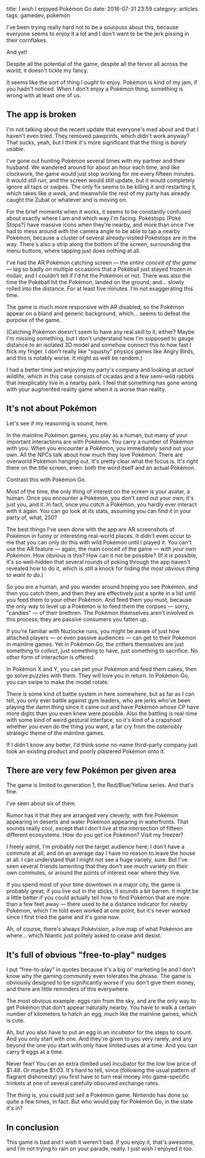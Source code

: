 title: I wish I enjoyed Pokémon Go
date: 2016-07-31 23:59
category: articles
tags: gamedev, pokemon

I've been trying really hard not to be a sourpuss about this, because everyone seems to enjoy it a lot and I don't want to be the jerk pissing in their cornflakes.

And yet!

Despite all the potential of the game, despite all the fervor all across the world, it doesn't tickle my fancy.

It seems like the sort of thing I _ought_ to enjoy.  Pokémon is kind of my jam, if you hadn't noticed.  When I don't enjoy a Pokémon thing, something is wrong with at least one of us.

<!-- more -->

## The app is broken

I'm not talking about the recent update that everyone's mad about and that I haven't even tried.  They removed pawprints, which didn't work anyway?  That sucks, yeah, but I think it's more significant that the thing is _barely usable_.

I've gone out hunting Pokémon several times with my partner and their husband.  We wandered around for about an hour each time, and like clockwork, the game would just stop working for me every fifteen minutes.  It would still _run_, and the screen would still update, but it would completely ignore all taps or swipes.  The only fix seems to be killing it and restarting it, which takes like _a week_, and meanwhile the rest of my party has already caught the Zubat or whatever and is moving on.

For the brief moments when it works, it seems to be constantly confused about exactly where I am and which way I'm facing.  Pokéstops (Poké Stops?) have massive icons when they're nearby, and more than once I've had to mess around with the camera angle to be able to tap a nearby Pokémon, because a cluster of several already-visited Pokéstops are in the way.  There's also a strip along the bottom of the screen, surrounding the menu buttons, where tapping just does nothing at all.

I've had the AR Pokémon catching screen — the _entire conceit of the game_ — lag so badly on multiple occasions that a Pokéball just stayed frozen in midair, and I couldn't tell if I'd hit the Pokémon or not.  There was also the time the Pokéball hit the Pokémon, landed on the ground, and...  slowly rolled into the distance.  For at least five minutes.  I'm not exaggerating this time.

The game is much more responsive with AR disabled, so the Pokémon appear on a bland and generic background, which...  seems to defeat the purpose of the game.

(Catching Pokémon doesn't seem to have any real skill to it, either?  Maybe I'm missing something, but I don't understand how I'm supposed to gauge distance to an isolated 3D model and somehow connect this to how fast I flick my finger.  I don't really like "squishy" physics games like Angry Birds, and this is notably worse.  It might as well be random.)

I had a better time just enjoying my party's company and looking at _actual_ wildlife, which in this case consists of cicadas and a few semi-wild rabbits that inexplicably live in a nearby park.  I feel that something has gone wrong with your augmented reality game when it is worse than reality.


## It's not about Pokémon

Let's see if my reasoning is sound, here.

In the mainline Pokémon games, you play as a human, but many of your important interactions are with Pokémon.  You carry a number of Pokémon with you.  When you encounter a Pokémon, you immediately send out your own.  All the NPCs talk about how much they love Pokémon.  There are overworld Pokémon hanging out.  It's pretty clear what the focus is.  It's right there on the title screen, even: both the word itself and an actual Pokémon.

Contrast this with Pokémon Go.

Most of the time, the only thing of interest on the screen is your avatar, a human.  Once you encounter a Pokémon, you don't send out your own; it's just you, and it.  In fact, once you _catch_ a Pokémon, you hardly ever interact with it again.  You can go look at its stats, assuming you can find it in your party of, what, 250?

The best things I've seen done with the app are AR screenshots of Pokémon in funny or interesting real-world places.  It didn't even occur to me that you can _only_ do this with wild Pokémon until I played it.  You can't use the AR feature — again, the main conceit of the game — _with your own Pokémon_.  How obvious is this?  How can it not be possible?  (If it _is_ possible, it's so well-hidden that several rounds of poking through the app haven't revealed how to do it, which is _still_ a knock for hiding _the most obvious thing to want to do_.)

So you are a human, and you wander around hoping you see Pokémon, and then you catch them, and then they are effectively just a sprite in a list until you feed them to your other Pokémon.  And feed them you must, because the only way to level up a Pokémon is to feed them the corpses — sorry, "candies" — of their brethren.  The Pokémon themselves aren't involved in this process; they are passive consumers you fatten up.

If you're familiar with Nuzlocke runs, you might be aware of just how attached players — or even passive audiences — can get to their Pokémon in mainline games.  Yet in Pokémon Go, the critters themselves are just something to _collect_, just something to have, just something to sacrifice.  No other form of interaction is offered.

In Pokémon X and Y, you can pet your Pokémon and feed them cakes, then go solve puzzles with them.  They will love you in return.  In Pokémon Go, you can swipe to make the model rotate.

There _is_ some kind of battle system in here somewhere, but as far as I can tell, you only ever battle against gym leaders, who are jerks who've been playing the damn thing since it came out and have Pokémon whose CP have more digits than you even knew were possible.  Also the battling is real-time with some kind of weird gestural interface, so it's kind of a crapshoot whether you even do the thing you want, a far cry from the ostensibly strategic theme of the mainline games.

If I didn't know any better, I'd think some no-name third-party company just took an existing product and poorly plastered Pokémon onto it.


## There are very few Pokémon per given area

The game is limited to generation 1, the Red/Blue/Yellow series.  And that's fine.

I've seen about six of them.

Rumor has it that they are arranged very cleverly, with fire Pokémon appearing in deserts and water Pokémon appearing in waterfronts.  That sounds really cool, except that I don't live at the intersection of fifteen different ecosystems.  How do you get ice Pokémon?  Visit my freezer?

I freely admit, I'm probably not the target audience here; I don't have a commute at all, and on an average day I have no reason to leave the house at all.  I can understand that I might not see a huge variety, sure.  But I've seen several friends lamenting that they don't see much variety on their own commutes, or around the points of interest near where they live.

If you spend most of your time downtown in a major city, the game is probably great; if you live out in the sticks, it sounds a bit barren.  It might be a little better if you could actually tell how to find Pokémon that are more than a few feet away — there used to be a distance indicator for nearby Pokémon, which I'm told even worked at one point, but it's never worked since I first tried the game and it's gone now.

Ah, of course, there's always Pokévision, a live map of what Pokémon are where...  which Niantic just politely asked to cease and desist.


## It's full of obvious "free-to-play" nudges

I put "free-to-play" in quotes because it's a big ol' marketing lie and I don't know why the gaming community even tolerates the phrase.  The game is obviously designed to be significantly worse if you don't give them money, and there are little reminders of this everywhere.

The most obvious example: eggs rain from the sky, and are the only way to get Pokémon that don't appear naturally nearby.  You have to walk a certain number of kilometers to hatch an egg, much like the mainline games, which is cute.

Ah, but you also have to put an egg in an _incubator_ for the steps to count.  And you only start with one.  And they're given to you very rarely, and any beyond the one you start with only have limited uses at a time.  And you can carry 9 eggs at a time.

Never fear!  You can an extra (limited use) incubator for the low low price of $1.48.  Or maybe $1.03.  It's hard to tell, since (following the usual pattern of flagrant dishonesty) you first have to turn real money into game-specific trinkets at one of several carefully obscured exchange rates.

The thing is, you could just _sell_ a Pokémon game.  Nintendo has done so quite a few times, in fact.  But who would pay for Pokémon Go, in the state it's in?


## In conclusion

This game is bad and I wish it weren't bad.  If you enjoy it, that's awesome, and I'm not trying to rain on your parade, really.  I just wish I enjoyed it too.
